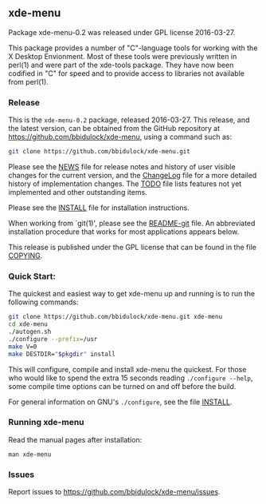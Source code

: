 
## xde-menu

Package xde-menu-0.2 was released under GPL license 2016-03-27.

This package provides a number of "C"-language tools for working with
the X Desktop Envionment.  Most of these tools were previously written
in perl(1) and were part of the xde-tools package.  They have now been
codified in "C" for speed and to provide access to libraries not
available from perl(1).


### Release

This is the `xde-menu-0.2` package, released 2016-03-27.  This release,
and the latest version, can be obtained from the GitHub repository at
https://github.com/bbidulock/xde-menu, using a command such as:

```bash
git clone https://github.com/bbidulock/xde-menu.git
```

Please see the [NEWS](NEWS) file for release notes and history of user visible
changes for the current version, and the [ChangeLog](ChangeLog) file for a more
detailed history of implementation changes.  The [TODO](TODO) file lists
features not yet implemented and other outstanding items.

Please see the [INSTALL](INSTALL) file for installation instructions.

When working from `git(1)', please see the [README-git](README-git) file.  An
abbreviated installation procedure that works for most applications
appears below.

This release is published under the GPL license that can be found in
the file [COPYING](COPYING).

### Quick Start:

The quickest and easiest way to get xde-menu up and running is to run
the following commands:

```bash
git clone https://github.com/bbidulock/xde-menu.git xde-menu
cd xde-menu
./autogen.sh
./configure --prefix=/usr
make V=0
make DESTDIR="$pkgdir" install
```

This will configure, compile and install xde-menu the quickest.  For
those who would like to spend the extra 15 seconds reading `./configure
--help`, some compile time options can be turned on and off before the
build.

For general information on GNU's `./configure`, see the file [INSTALL](INSTALL).

### Running xde-menu

Read the manual pages after installation:

    man xde-menu

### Issues

Report issues to https://github.com/bbidulock/xde-menu/issues.

